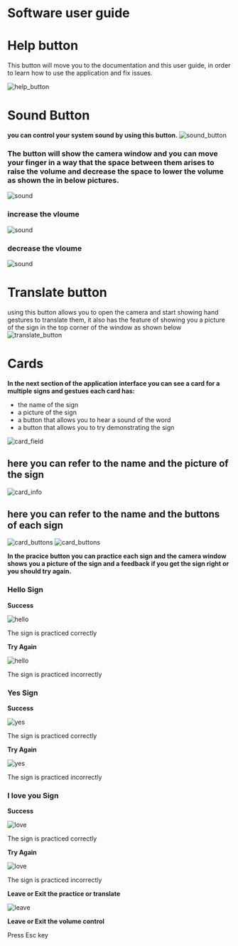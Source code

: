 # Software user guide 


# Help button 
This button will move you to the documentation and this user guide, in order to  learn how to use the application and fix issues.

![help_button](./finger_speak/images/manual_images/help_button.PNG)

# Sound Button 
**you can control your system sound by using this button.** 
![sound_button](./finger_speak/images/manual_images/listen_button.PNG)

###  The button will show the camera window and you can move your finger in a way that the space between them arises to raise the volume and decrease the space to lower the volume as shown the in  below pictures.
![sound](./finger_speak/images/volume0.PNG)

### increase the vloume 
![sound](./finger_speak/images/volume70.PNG)

### decrease the vloume 
![sound](./finger_speak/images/volume12.PNG)

# Translate button 
using this button allows you to open the camera and start showing hand gestures to translate them, it also has the feature of showing you a picture of the sign in the top corner of the window as shown below
![translate_button](./finger_speak/images/manual_images/translate_button.PNG)


# Cards 
**In the next section of the application interface you can see a card for a multiple signs and gestues each card has:**
* the name of the sign 
* a picture of the sign 
* a button that allows you to hear a sound of the word 
* a button that allows you to try demonstrating the sign 

![card_field](./finger_speak/images/card_btn.jpg)



## here you can refer to the name and the picture of the sign
![card_info](./finger_speak/images/card_info.jpg)


## here you can refer to the name and the buttons of each sign
![card_buttons](./finger_speak/images/manual_images/practice_button.PNG)
![card_buttons](./finger_speak/images/manual_images/sound_bottun.PNG)

**In the pracice button you can practice each sign and the camera window shows you a picture of the sign and a feedback if you get the sign right or you should try again.**

### Hello Sign 
**Success**

![hello](./finger_speak/images/hello_true.PNG)

The sign is practiced correctly

**Try Again**

![hello](./finger_speak/images/hello_try.PNG)

The sign is practiced incorrectly

### Yes Sign 
**Success**

![yes](./finger_speak/images/yes_true.PNG)

The sign is practiced correctly

**Try Again**

![yes](./finger_speak/images/yes_try.PNG)

The sign is practiced incorrectly

### I love you Sign 
**Success**

![love](./finger_speak/images/love_true.PNG)

The sign is practiced correctly

**Try Again**

![love](./finger_speak/images/love_try.PNG)

The sign is practiced incorrectly

**Leave or Exit the practice or translate**

![leave](./finger_speak/images/leave.PNG)

**Leave or Exit the volume control**

   Press Esc key